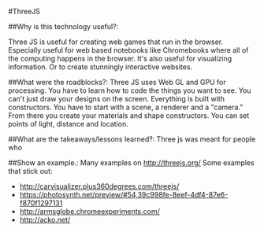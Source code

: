 #ThreeJS

##Why is this technology useful?:

  Three JS is useful for creating web games that run in the browser.  Especially useful for web based notebooks like Chromebooks where all of the computing happens in the browser.  It's also useful for visualizing information.  Or to create stunningly interactive websites.

##What were the roadblocks?:
  Three JS uses Web GL and GPU for processing.  You have to learn how to code the things you want to see.  You can't just draw your designs on the screen.  Everything is built with constructors.  You have to start with a scene, a renderer and a "camera."  From there you create your materials and shape constructors.  You can set points of light, distance and location.

##What are the takeaways/lessons learned?:
  Three js was meant for people who 

##Show an example.:
Many examples on http://threejs.org/
Some examples that stick out:
  * http://carvisualizer.plus360degrees.com/threejs/
  * https://photosynth.net/preview/#54,39c998fe-8eef-4df4-87e6-f870f1297131
  * http://armsglobe.chromeexperiments.com/
  * http://acko.net/
